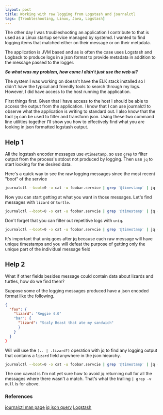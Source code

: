 ```yaml
---
layout: post
title: Working with raw logging from Logstash and journalctl
tags: [Troubleshooting, Linux, Java, Logstash]
---
```


The other day I was troubleshooting an application I contribute to that is used as a Linux startup service managed by systemd. I wanted to find logging items that matched either on their message or on their metadata.

The application is JVM based and as is often the case uses Logstash and Logback to produce logs in a json format to provide metadata in addition to the message passed to the logger.

_**So what was my problem, how come I didn't just use the web ui?**_

The system I was working on doesn't have the ELK stack installed so I didn't have the typical and friendly tools to search through my logs. However, I did have access to the host running the application.

First things first. Given that I have access to the host I should be able to access the output from the application. I know that I can use journalctl to observe what the application is writing to standard out. I also know that the tool `jq` can be used to filter and transform json. Using these two command line utilities together I'll show you how to effectively find what you are looking in json formatted logstash output.

## Help 1
All the logstash encoder messages use `@timestamp`, so use `grep` to filter output from the process's stdout not produced by logging. Then use `jq` to start looking for the desired data.

Here's a quick way to see the raw logging messages since the most recent "boot" of the service

```bash
journalctl --boot=0 -o cat -u foobar.service | grep '@timestamp' | jq -M '.message'
```

Now you can start getting at what you want in those messages. Let's find messages with `lizard` or `turtle`.

```bash
journalctl --boot=0 -o cat -u foobar.servcie | grep '@timestamp' | jq -M '.message' | grep -i 'lizard\|turtle'
```

Don't forget that you can filter out repetitive logs with `uniq`.

```bash
journalctl --boot=0 -o cat -u foobar.servcie | grep '@timestamp' | jq -M '.message' | uniq | grep -i 'lizard\|turtle'
```

It's important that uniq goes after jq because each raw message will have unique timestamps and you will defeat the purpose of getting only the unique part of the individual message field

## Help 2
What if other fields besides message could contain data about lizards and turtles, how do we find them?

Suppose some of the logging messages produced have a json encoded format like the following.

```json
{
  "foo": {
    "lizard": "Reggie 4.0"
    "bar": {
      "lizard": "Scaly Beast that ate my sandwich"
      }
    }
  }
}
```

Will will use the `(.. | .lizard?)` operation with jq to find any logging output that contains a `lizard` field anywhere in the json hiearchy.

```bash
journalctl --boot=0 -o cat -u foobar.servcie | grep '@timestamp' | jq -M '(.. | .lizard?)' | grep -v null
```

The one caveat is I'm not yet sure how to avoid jq returning null for all the messages where there wasn't a match. That's what the trailing `| grep -v null` is for above.

### References
[journalctl man page](https://www.commandlinux.com/man-page/man1/journalctl.1.html)
[jq json query](https://stedolan.github.io/jq/)
[Logstash](https://www.elastic.co/logstash)
